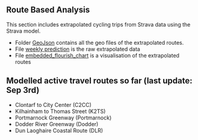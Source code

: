 ## Route Based Analysis

This section includes extrapolated cycling trips from Strava data using the Strava model.

- Folder [GeoJson](https://github.com/SmartDublinGit/Strava-Cycling-Modeling-for-Dublin/tree/main/Route%20Based%20Analysis/GeoJson) contains all the geo files of the extrapolated routes. 
- File [weekly prediction](https://github.com/SmartDublinGit/Strava-Cycling-Modeling-for-Dublin/blob/main/Route%20Based%20Analysis/weekly%20prediction.csv) is the raw extrapolated data
- File [embedded_flourish_chart]() is a visualisation of the extrapolated routes


## Modelled active travel routes so far (last update: Sep 3rd)
- Clontarf to City Center (C2CC)
- Kilhainham to Thomas Street (K2TS)
- Portmarnock Greenway (Portmarnock)
- Dodder River Greenway (Dodder)
- Dun Laoghaire Coastal Route (DLR)
